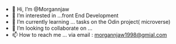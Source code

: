 - 👋 Hi, I’m @Morgannjaw
- 👀 I’m interested in ...front End Development
- 🌱 I’m currently learning ... tasks on the Odin project( microverse)
- 💞️ I’m looking to collaborate on ... 
- 📫 How to reach me ... via email : morgannjaw1998@gmial.com

<!---
Morgannjaw/Morgannjaw is a ✨ special ✨ repository because its `README.md` (this file) appears on your GitHub profile.
You can click the Preview link to take a look at your changes.
--->
